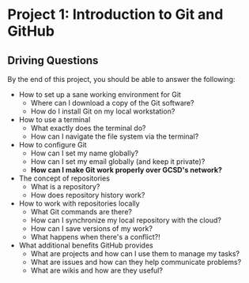 # Project 1: Introduction to Git and GitHub

## Driving Questions

By the end of this project, you should be able to answer the following:

* How to set up a sane working environment for Git
  * Where can I download a copy of the Git software?
  * How do I install Git on my local workstation?
* How to use a terminal
  * What exactly does the terminal do?
  * How can I navigate the file system via the terminal?
* How to configure Git
  * How can I set my name globally?
  * How can I set my email globally (and keep it private)?
  * <b>How can I make Git work properly over GCSD's network?</b>
* The concept of repositories
  * What is a repository?
  * How does repository history work?
* How to work with repositories locally
  * What Git commands are there?
  * How can I synchronize my local repository with the cloud?
  * How can I save versions of my work?
  * What happens when there's a conflict?!
* What additional benefits GitHub provides
  * What are projects and how can I use them to manage my tasks?
  * What are issues and how can they help communicate problems?
  * What are wikis and how are they useful?
  
